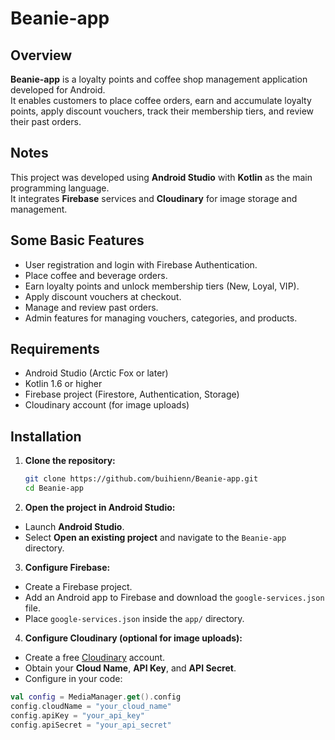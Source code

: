 # Beanie-app

## Overview
**Beanie-app** is a loyalty points and coffee shop management application developed for Android.  
It enables customers to place coffee orders, earn and accumulate loyalty points, apply discount vouchers, track their membership tiers, and review their past orders.

## Notes
This project was developed using **Android Studio** with **Kotlin** as the main programming language.  
It integrates **Firebase** services and **Cloudinary** for image storage and management.

## Some Basic Features
- User registration and login with Firebase Authentication.
- Place coffee and beverage orders.
- Earn loyalty points and unlock membership tiers (New, Loyal, VIP).
- Apply discount vouchers at checkout.
- Manage and review past orders.
- Admin features for managing vouchers, categories, and products.

## Requirements
- Android Studio (Arctic Fox or later)
- Kotlin 1.6 or higher
- Firebase project (Firestore, Authentication, Storage)
- Cloudinary account (for image uploads)

## Installation
1. **Clone the repository:**
   ```bash
   git clone https://github.com/buihienn/Beanie-app.git
   cd Beanie-app

2.  **Open the project in Android Studio:**
  - Launch **Android Studio**.
  - Select **Open an existing project** and navigate to the `Beanie-app` directory.

3. **Configure Firebase:**

  - Create a Firebase project.
  - Add an Android app to Firebase and download the `google-services.json` file.
  - Place `google-services.json` inside the `app/` directory.

4. **Configure Cloudinary (optional for image uploads):**

  - Create a free [Cloudinary](https://cloudinary.com/) account.
  - Obtain your **Cloud Name**, **API Key**, and **API Secret**.
  - Configure in your code:

```kotlin
val config = MediaManager.get().config
config.cloudName = "your_cloud_name"
config.apiKey = "your_api_key"
config.apiSecret = "your_api_secret"
